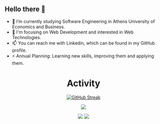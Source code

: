 ## Hello there 👋  
  
- 🔭 I’m currently studying Software Engineering in Athens University of Economics and Business.
- 🔭 I'm focusing on Web Development and interested in Web Technologies. 
- 📫 You can reach me with Linkedin, which can be found in my GitHub profile.  
- ⚡ Annual Planning: Learning new skills, improving them and applying them.  


<div align="center">  
  
# Activity  
  
[![GitHub Streak](https://streak-stats.demolab.com/?user=jordanpapaditsas&theme=tokyonight)](https://git.io/streak-stats)

![](http://github-profile-summary-cards.vercel.app/api/cards/profile-details?username=jordanpapaditsas&theme=blueberry)
  
![](http://github-profile-summary-cards.vercel.app/api/cards/stats?username=jordanpapaditsas&theme=blueberry) ![](http://github-profile-summary-cards.vercel.app/api/cards/most-commit-language?username=jordanpapaditsas&theme=blueberry)
  
</div>

